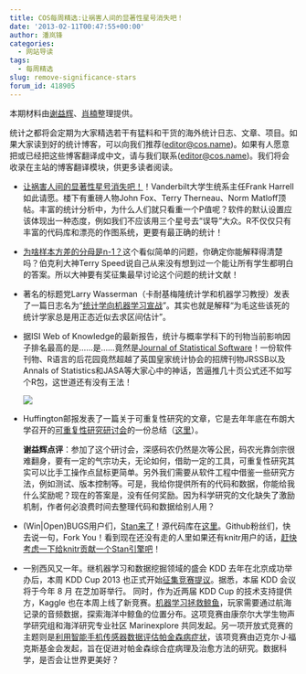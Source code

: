 ```yaml
---
title: COS每周精选:让祸害人间的显著性星号消失吧！
date: '2013-02-11T00:47:55+00:00'
author: 潘岚锋
categories:
  - 网站导读
tags:
  - 每周精选
slug: remove-significance-stars
forum_id: 418905
---
```


本期材料由[谢益辉](http://yihui.name/)、[肖楠](http://www.road2stat.com/)整理提供。

统计之都将会定期为大家精选若干有猛料和干货的海外统计日志、文章、项目。如果大家读到好的统计博客，可以向我们推荐(editor@cos.name)。如果有人愿意把或已经把这些博客翻译成中文，请与我们联系(editor@cos.name)。我们将会收录在主站的博客翻译模块，供更多读者阅读。

  * [让祸害人间的显著性星号消失吧！](https://stat.ethz.ch/pipermail/r-devel/2013-February/subject.html#65770)！Vanderbilt大学生统系主任Frank Harrell如此请愿。楼下有重磅人物John Fox、Terry Therneau、Norm Matloff顶帖。丰富的统计分析中，为什么人们就只看重一个P值呢？软件的默认设置应该体现出一种态度，例如我们不应该用三个星号去“误导”大众。R不仅仅只有丰富的代码库和漂亮的作图系统，更要有最正确的统计！<!--more-->
  * [为啥样本方差的分母是n-1？](http://bulletin.imstat.org/2012/12/terences-stuff-n-vs-n-1/)这个看似简单的问题，你确定你能解释得清楚吗？伯克利大神Terry Speed说自己从来没有想到过一个能让所有学生都明白的答案。所以大神要有奖征集最早讨论这个问题的统计文献！
  * 著名的标题党Larry Wasserman（卡耐基梅隆统计学和机器学习教授）发表了一篇日志名为“[统计学向机器学习宣战](http://normaldeviate.wordpress.com/2013/02/09/statistics-declares-war-on-machine-learning/)”。其实也就是解释“为毛这些该死的统计学家总是用正态近似去求区间估计”。
  * 据ISI Web of Knowledge的最新报告，统计与概率学科下的刊物当前影响因子排名最高的是……是……竟然是[Journal of Statistical Software](http://www.jstatsoft.org/)！一份软件刊物、R语言的后花园竟然超越了英国皇家统计协会的招牌刊物JRSSB以及Annals of Statistics和JASA等大家心中的神话，苦逼推几十页公式还不如写个R包，这世道还有没有王法！
  
    ![](https://i.imgur.com/xC0MI6P.png)   
  * Huffington邮报发表了一篇关于可重复性研究的文章，它是去年年底在布朗大学召开的[可重复性研究研讨会](http://icerm.brown.edu/tw12-5-rcem)的一份总结（[这里](http://www.huffingtonpost.com/david-h-bailey/set-the-default-to-open-r_b_2635850.html)）。
  
    **谢益辉点评**：参加了这个研讨会，深感码农仍然是次等公民，码农光靠剑宗很难翻身，要有一定的气宗功夫，无论如何，借助一定的工具，可重复性研究其实可以比手工操作点鼠标更简单。另外我们需要从软件工程中借鉴一些研究方法，例如测试、版本控制等。可是，我给你提供所有的代码和数据，你能给我什么奖励呢？现在的答案是，没有任何奖励。因为科学研究的文化缺失了激励机制，作者何必浪费时间去整理代码和数据给别人用？
  * (Win|Open)BUGS用户们，[Stan来了](http://mc-stan.org/)！源代码库在[这里](https://github.com/stan-dev/stan)。Github粉丝们，快去说一句，Fork You！看到现在还没有走的人里如果还有knitr用户的话，[赶快考虑一下给knitr贡献一个Stan引擎吧](http://yihui.name/knitr/demo/engines/)！
  * 一别西风又一年。继机器学习和数据挖掘领域的盛会 KDD 去年在北京成功举办后，本周 KDD Cup 2013 也正式开始[征集竞赛提议](http://www.kaggle.com/KddCup2013CallForProposals)。据悉，本届 KDD 会议将于今年 8 月 在芝加哥举行。 同时，作为近两届 KDD Cup 的技术支持提供方，Kaggle 也在本周上线了新竞赛。[机器学习拯救鲸鱼](http://www.kaggle.com/c/whale-detection-challenge)，玩家需要通过航海记录的音频数据，探索海洋中鲸鱼的位置分布。这项竞赛由康奈尔大学生物声学研究组和海洋研究专业社区 Marinexplore 共同发起。另一项开放式竞赛的主题则是[利用智能手机传感器数据评估帕金森病症状](http://www.kaggle.com/c/predicting-parkinson-s-disease-progression-with-smartphone-data)，该项竞赛由迈克尔·J·福克斯基金会发起，旨在促进对帕金森综合症病理及治愈方法的研究。数据科学，是否会让世界更美好？
